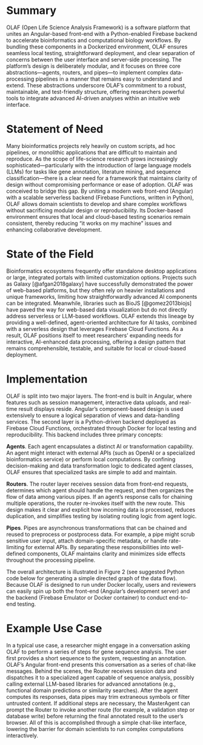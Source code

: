 # Summary

OLAF (Open Life Science Analysis Framework) is a software platform that unites an Angular-based front-end with a Python-enabled Firebase backend to accelerate bioinformatics and computational biology workflows. By bundling these components in a Dockerized environment, OLAF ensures seamless local testing, straightforward deployment, and clear separation of concerns between the user interface and server-side processing. The platform’s design is deliberately modular, and it focuses on three core abstractions—agents, routers, and pipes—to implement complex data-processing pipelines in a manner that remains easy to understand and extend. These abstractions underscore OLAF’s commitment to a robust, maintainable, and test-friendly structure, offering researchers powerful tools to integrate advanced AI-driven analyses within an intuitive web interface.

# Statement of Need

Many bioinformatics projects rely heavily on custom scripts, ad hoc pipelines, or monolithic applications that are difficult to maintain and reproduce. As the scope of life-science research grows increasingly sophisticated—particularly with the introduction of large language models (LLMs) for tasks like gene annotation, literature mining, and sequence classification—there is a clear need for a framework that maintains clarity of design without compromising performance or ease of adoption. OLAF was conceived to bridge this gap. By uniting a modern web front-end (Angular) with a scalable serverless backend (Firebase Functions, written in Python), OLAF allows domain scientists to develop and share complex workflows without sacrificing modular design or reproducibility. Its Docker-based environment ensures that local and cloud-based testing scenarios remain consistent, thereby reducing “it works on my machine” issues and enhancing collaborative development.

# State of the Field

Bioinformatics ecosystems frequently offer standalone desktop applications or large, integrated portals with limited customization options. Projects such as Galaxy [@afgan2018galaxy] have successfully demonstrated the power of web-based platforms, but they often rely on heavier installations and unique frameworks, limiting how straightforwardly advanced AI components can be integrated. Meanwhile, libraries such as BioJS [@gomez2013biojs] have paved the way for web-based data visualization but do not directly address serverless or LLM-based workflows. OLAF extends this lineage by providing a well-defined, agent-oriented architecture for AI tasks, combined with a serverless design that leverages Firebase Cloud Functions. As a result, OLAF positions itself to meet researchers’ expanding needs for interactive, AI-enhanced data processing, offering a design pattern that remains comprehensible, testable, and suitable for local or cloud-based deployment.

# Implementation

OLAF is split into two major layers. The front-end is built in Angular, where features such as session management, interactive data uploads, and real-time result displays reside. Angular’s component-based design is used extensively to ensure a logical separation of views and data-handling services. The second layer is a Python-driven backend deployed as Firebase Cloud Functions, orchestrated through Docker for local testing and reproducibility. This backend includes three primary concepts:

**Agents**. Each agent encapsulates a distinct AI or transformation capability. An agent might interact with external APIs (such as OpenAI or a specialized bioinformatics service) or perform local computations. By confining decision-making and data transformation logic to dedicated agent classes, OLAF ensures that specialized tasks are simple to add and maintain.

**Routers**. The router layer receives session data from front-end requests, determines which agent should handle the request, and then organizes the flow of data among various pipes. If an agent’s response calls for chaining multiple operations, the router re-invokes itself with the new route. This design makes it clear and explicit how incoming data is processed, reduces duplication, and simplifies testing by isolating routing logic from agent logic.

**Pipes**. Pipes are asynchronous transformations that can be chained and reused to preprocess or postprocess data. For example, a pipe might scrub sensitive user input, attach domain-specific metadata, or handle rate-limiting for external APIs. By separating these responsibilities into well-defined components, OLAF maintains clarity and minimizes side effects throughout the processing pipeline.

The overall architecture is illustrated in Figure 2 (see suggested Python code below for generating a simple directed graph of the data flow). Because OLAF is designed to run under Docker locally, users and reviewers can easily spin up both the front-end (Angular’s development server) and the backend (Firebase Emulator or Docker container) to conduct end-to-end testing.

# Example Use Case

In a typical use case, a researcher might engage in a conversation asking OLAF to perform a series of steps for gene sequence analysis. The user first provides a short sequence to the system, requesting an annotation. OLAF’s Angular front-end presents this conversation as a series of chat-like messages. Behind the scenes, the Router receives session data and dispatches it to a specialized agent capable of sequence analysis, possibly calling external LLM-based libraries for advanced annotations (e.g., functional domain predictions or similarity searches). After the agent computes its responses, data pipes may trim extraneous symbols or filter untrusted content. If additional steps are necessary, the MasterAgent can prompt the Router to invoke another route (for example, a validation step or database write) before returning the final annotated result to the user’s browser. All of this is accomplished through a simple chat-like interface, lowering the barrier for domain scientists to run complex computations interactively.

